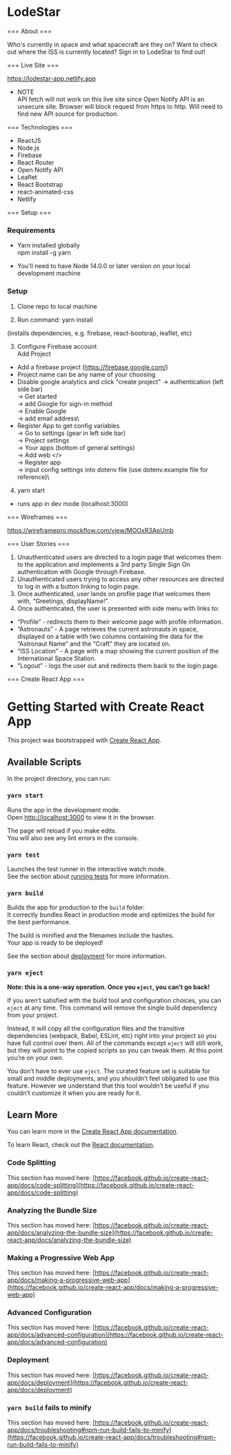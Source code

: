 # LodeStar 

=== About ===

  Who's currently in space and what spacecraft are they on? Want to check out where the ISS is currently located? Sign in to LodeStar to find out! 

=== Live Site ===

https://lodestar-app.netlify.app
* NOTE\
API fetch will not work on this live site since Open Notify API is an unsecure site.
Browser will block request from https to http.
Will need to find new API source for production.

=== Technologies ===

* ReactJS
* Node.js
* Firebase 
* React Router
* Open Notify API 
* Leaflet 
* React Bootstrap
* react-animated-css
* Netlify

=== Setup ===

### Requirements

* Yarn installed globally\
npm install -g yarn

* You’ll need to have Node 14.0.0 or later version on your local development machine

### Setup

1. Clone repo to local machine

2. Run command:
yarn install

(installs dependencies, e.g. firebase, react-bootsrap, leaflet, etc)

3. Configure Firebase account\
Add Project
- Add a firebase project (https://firebase.google.com/)
- Project name can be any name of your choosing
- Disable google analytics and click "create project"
-> authentication (left side bar)\
-> Get started\
-> add Google for sign-in method\
-> Enable Google\
-> add email address\
- Register App to get config variables\
-> Go to settings (gear in left side bar)\
-> Project settings\
-> Your apps (bottom of general settings)\
-> Add web </>\
-> Register app\
-> input config settings into dotenv file (use dotenv.example file for reference)\

4. yarn start
- runs app in dev mode (localhost:3000)

=== Wireframes ===

https://wireframepro.mockflow.com/view/MOOxR3ApUmb

=== User Stories ===

1. Unauthenticated users are directed to a login page that welcomes them to the application and implements a 3rd party Single Sign On authentication with Google through Firebase.
2. Unauthenticated users trying to access any other resources are directed to log in with a button linking to login page. 
3. Once authenticated, user lands on profile page that welcomes them with, “Greetings, displayName!”.
4. Once authenticated, the user is presented with side menu with links to:
- “Profile” - redirects them to their welcome page with profile information.
- “Astronauts” - A page retrieves the current astronauts in space, displayed on a table with two columns containing the data for the “Astronaut Name” and the “Craft” they are located on.
- “ISS Location” - A page with a map showing the current position of the International Space Station.
- “Logout” - logs the user out and redirects them back to the login page.

=== Create React App ===

# Getting Started with Create React App

This project was bootstrapped with [Create React App](https://github.com/facebook/create-react-app).

## Available Scripts

In the project directory, you can run:

### `yarn start`

Runs the app in the development mode.\
Open [http://localhost:3000](http://localhost:3000) to view it in the browser.

The page will reload if you make edits.\
You will also see any lint errors in the console.

### `yarn test`

Launches the test runner in the interactive watch mode.\
See the section about [running tests](https://facebook.github.io/create-react-app/docs/running-tests) for more information.

### `yarn build`

Builds the app for production to the `build` folder.\
It correctly bundles React in production mode and optimizes the build for the best performance.

The build is minified and the filenames include the hashes.\
Your app is ready to be deployed!

See the section about [deployment](https://facebook.github.io/create-react-app/docs/deployment) for more information.

### `yarn eject`

**Note: this is a one-way operation. Once you `eject`, you can’t go back!**

If you aren’t satisfied with the build tool and configuration choices, you can `eject` at any time. This command will remove the single build dependency from your project.

Instead, it will copy all the configuration files and the transitive dependencies (webpack, Babel, ESLint, etc) right into your project so you have full control over them. All of the commands except `eject` will still work, but they will point to the copied scripts so you can tweak them. At this point you’re on your own.

You don’t have to ever use `eject`. The curated feature set is suitable for small and middle deployments, and you shouldn’t feel obligated to use this feature. However we understand that this tool wouldn’t be useful if you couldn’t customize it when you are ready for it.

## Learn More

You can learn more in the [Create React App documentation](https://facebook.github.io/create-react-app/docs/getting-started).

To learn React, check out the [React documentation](https://reactjs.org/).

### Code Splitting

This section has moved here: [https://facebook.github.io/create-react-app/docs/code-splitting](https://facebook.github.io/create-react-app/docs/code-splitting)

### Analyzing the Bundle Size

This section has moved here: [https://facebook.github.io/create-react-app/docs/analyzing-the-bundle-size](https://facebook.github.io/create-react-app/docs/analyzing-the-bundle-size)

### Making a Progressive Web App

This section has moved here: [https://facebook.github.io/create-react-app/docs/making-a-progressive-web-app](https://facebook.github.io/create-react-app/docs/making-a-progressive-web-app)

### Advanced Configuration

This section has moved here: [https://facebook.github.io/create-react-app/docs/advanced-configuration](https://facebook.github.io/create-react-app/docs/advanced-configuration)

### Deployment

This section has moved here: [https://facebook.github.io/create-react-app/docs/deployment](https://facebook.github.io/create-react-app/docs/deployment)

### `yarn build` fails to minify

This section has moved here: [https://facebook.github.io/create-react-app/docs/troubleshooting#npm-run-build-fails-to-minify](https://facebook.github.io/create-react-app/docs/troubleshooting#npm-run-build-fails-to-minify)
